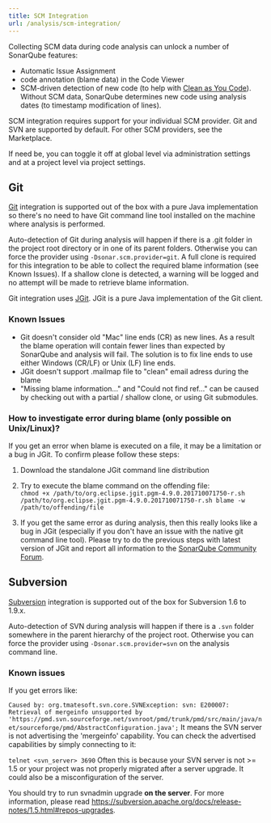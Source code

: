 ```yaml
---
title: SCM Integration
url: /analysis/scm-integration/
---
```


Collecting SCM data during code analysis can unlock a number of SonarQube features:

* Automatic Issue Assignment
* code annotation (blame data) in the Code Viewer
* SCM-driven detection of new code (to help with [Clean as You Code](/user-guide/clean-as-you-code/)). Without SCM data, SonarQube determines new code using analysis dates (to timestamp modification of lines).

SCM integration requires support for your individual SCM provider. Git and SVN are supported by default. For other SCM providers, see the Marketplace.

If need be, you can toggle it off at global level via administration settings and at a project level via project settings.

## Git
[Git](http://www.git-scm.com/) integration is supported out of the box with a pure Java implementation so there's no need to have Git command line tool installed on the machine where analysis is performed.

Auto-detection of Git during analysis will happen if there is a .git folder in the project root directory or in one of its parent folders. Otherwise you can force the provider using `-Dsonar.scm.provider=git`. A full clone is required for this integration to be able to collect the required blame information (see Known Issues). If a shallow clone is detected, a warning will be logged and no attempt will be made to retrieve blame information.

Git integration uses [JGit](https://www.eclipse.org/jgit/). JGit is a pure Java implementation of the Git client.

### Known Issues

* Git doesn't consider old "Mac" line ends (CR) as new lines. As a result the blame operation will contain fewer lines than expected by SonarQube and analysis will fail. The solution is to fix line ends to use either Windows (CR/LF) or Unix (LF) line ends.
* JGit doesn't support .mailmap file to "clean" email adress during the blame
* "Missing blame information..." and "Could not find ref..." can be caused by checking out with a partial / shallow clone, or using Git submodules.

### How to investigate error during blame (only possible on Unix/Linux)?

If you get an error when blame is executed on a file, it may be a limitation or a bug in JGit. To confirm please follow these steps:

1. Download the standalone JGit command line distribution

2. Try to execute the blame command on the offending file:  
    `chmod +x /path/to/org.eclipse.jgit.pgm-4.9.0.201710071750-r.sh /path/to/org.eclipse.jgit.pgm-4.9.0.201710071750-r.sh blame -w /path/to/offending/file`

3. If you get the same error as during analysis, then this really looks like a bug in JGit (especially if you don't have an issue with the native git command line tool). Please try to do the previous steps with latest version of JGit and report all information to the [SonarQube Community Forum](https://community.sonarsource.com/).

## Subversion
[Subversion](https://subversion.apache.org/) integration is supported out of the box for Subversion 1.6 to 1.9.x.

Auto-detection of SVN during analysis will happen if there is a `.svn` folder somewhere in the parent hierarchy of the project root. Otherwise you can force the provider using `-Dsonar.scm.provider=svn` on the analysis command line.

### Known issues
If you get errors like:

`Caused by: org.tmatesoft.svn.core.SVNException: svn: E200007: Retrieval of mergeinfo unsupported by 'https://pmd.svn.sourceforge.net/svnroot/pmd/trunk/pmd/src/main/java/net/sourceforge/pmd/AbstractConfiguration.java';`
It means the SVN server is not advertising the 'mergeinfo' capability. You can check the advertised capabilities by simply connecting to it:

`telnet <svn_server> 3690`
Often this is because your SVN server is not >= 1.5 or your project was not properly migrated after a server upgrade. It could also be a misconfiguration of the server.

You should try to run svnadmin upgrade **on the server**. For more information, please read https://subversion.apache.org/docs/release-notes/1.5.html#repos-upgrades.

